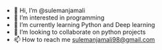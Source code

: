 - 👋 Hi, I’m @sulemanjamali
- 👀 I’m interested in programming  
- 🌱 I’m currently learning Python and Deep learning
- 💞️ I’m looking to collaborate on python projects
- 📫 How to reach me sulemanjamali98@gmail.com

<!---
sulemanjamali/sulemanjamali is a ✨ special ✨ repository because its `README.md` (this file) appears on your GitHub profile.
You can click the Preview link to take a look at your changes.
--->
